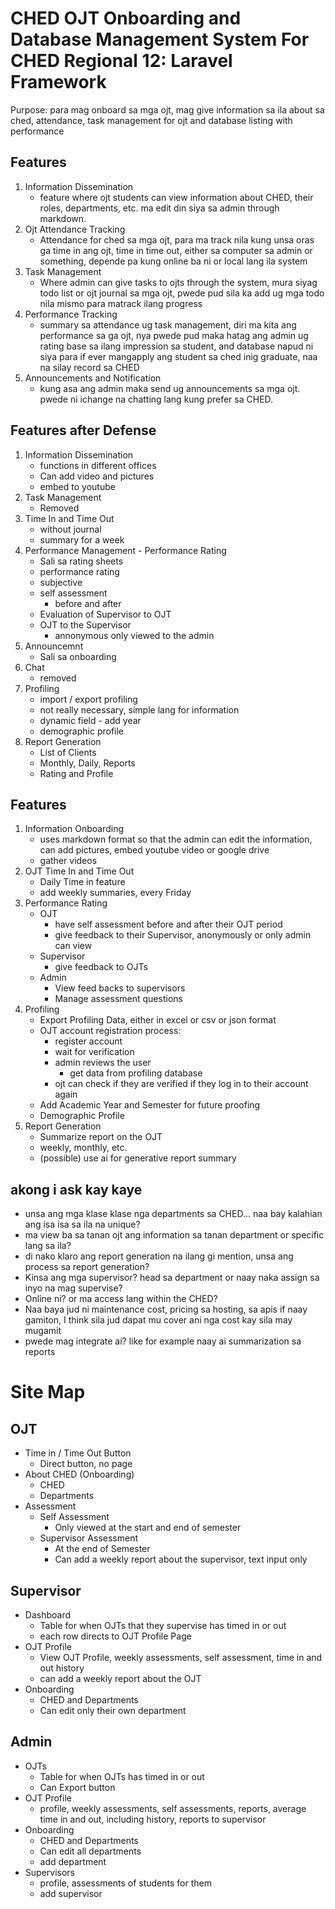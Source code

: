 # CHED OJT Onboarding and Database Management System For CHED Regional 12: Laravel Framework
Purpose:
para mag onboard sa mga ojt, mag give information sa ila about sa ched, attendance, task management for ojt and database listing with performance
## Features
1. Information Dissemination
	- feature where ojt students can view information about CHED, their roles, departments, etc. ma edit din siya sa admin through markdown.
2. Ojt Attendance Tracking
	- Attendance for ched sa mga ojt, para ma track nila kung unsa oras ga time in ang ojt, time in time out, either sa computer sa admin or something, depende pa kung online ba ni or local lang ila system
3. Task Management
	- Where admin can give tasks to ojts through the system, mura siyag todo list or ojt journal sa mga ojt, pwede pud sila ka add ug mga todo nila mismo para matrack ilang progress 
4. Performance Tracking
	- summary sa attendance ug task management, diri ma kita ang performance sa ga ojt, nya pwede pud maka hatag ang admin ug rating base sa ilang impression sa student, and database napud ni siya para if ever mangapply ang student sa ched inig graduate, naa na silay record sa CHED
5. Announcements and Notification
	- kung asa ang admin maka send ug announcements sa mga ojt. pwede ni ichange na chatting lang kung prefer sa CHED.

## Features after Defense 
1. Information Dissemination
	- functions in different offices
	- Can add video and pictures
	- embed to youtube
2. Task Management 
	- Removed
3. Time In and Time Out 
	- without journal
	- summary for a week
4. Performance Management - Performance Rating
	- Sali sa rating sheets
	- performance rating
	- subjective
	- self assessment
		- before and after
	- Evaluation of Supervisor to OJT
	- OJT to the Supervisor
		- annonymous only viewed to the admin
5. Announcemnt
	- Sali sa onboarding
6. Chat 
	- removed
7. Profiling
	- import / export profiling
	- not really necessary, simple lang for information
	- dynamic field - add year
	- demographic profile
8. Report Generation
	- List of Clients
	- Monthly, Daily,  Reports
	- Rating and Profile
## Features
1. Information Onboarding
	- uses markdown format so that the admin can edit the information, can add pictures, embed youtube video or google drive
	- gather videos
2. OJT Time In and Time Out
	- Daily Time in feature
	- add weekly summaries, every Friday
3. Performance Rating
	- OJT
		- have self assessment before and after their OJT period
		- give feedback to their Supervisor, anonymously or only admin can view
	- Supervisor
		- give feedback to OJTs
	- Admin
		- View feed backs to supervisors
		- Manage assessment questions
4. Profiling
	- Export Profiling Data, either in excel or csv or json format
	- OJT account registration process:
		- register account
		- wait for verification
		- admin reviews the user
			- get data from profiling database
		- ojt can check if they are verified if they log in to their account again
	- Add Academic Year and Semester for future proofing
	- Demographic Profile
5. Report Generation
	- Summarize report on the OJT
	- weekly, monthly, etc.
	- (possible) use ai for generative report summary

## akong i ask kay kaye
- unsa ang mga klase klase nga departments sa CHED... naa bay kalahian ang isa isa sa ila na unique?
- ma view ba sa tanan ojt ang information sa tanan department or specific lang sa ila?
- di nako klaro ang report generation na ilang gi mention, unsa ang process sa report generation?
- Kinsa ang mga supervisor? head sa department or naay naka assign sa inyo na mag supervise?
- Online ni? or ma access lang within the CHED?
- Naa baya jud ni maintenance cost, pricing sa hosting, sa apis if naay gamiton, I think sila jud dapat mu cover ani nga cost kay sila may mugamit
- pwede mag integrate ai? like for example naay ai summarization sa reports

# Site Map
## OJT
- Time in / Time Out Button
	- Direct button, no page
- About CHED (Onboarding)
	- CHED
	- Departments
- Assessment
	- Self Assessment
		- Only viewed at the start and end of semester
	- Supervisor Assessment
		- At the end of Semester
		- Can add a weekly report about the supervisor, text input only
## Supervisor
- Dashboard
	- Table for when OJTs that they supervise has timed in or out
	- each row directs to OJT Profile Page
- OJT Profile
	-  View OJT Profile, weekly assessments, self assessment, time in and out history
	- can add a weekly report about the OJT
- Onboarding
	- CHED and Departments
	- Can edit only their own department
## Admin
- OJTs
	- Table for when OJTs has timed in or out
	- Can Export button
- OJT Profile
	- profile, weekly assessments, self assessments, reports, average time in and out, including history, reports to supervisor
- Onboarding
	- CHED and Departments
	- Can edit all departments
	- add department
- Supervisors
	- profile, assessments of students for them
	- add supervisor